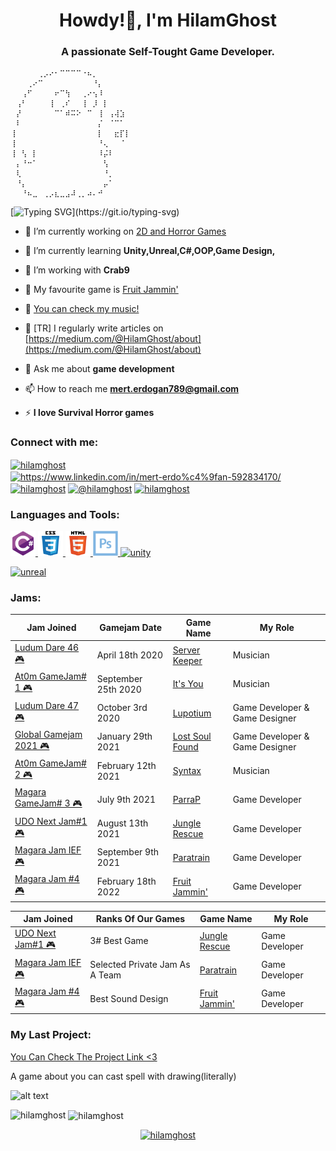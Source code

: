<h1 align="center">Howdy!👻, I'm HilamGhost</h1>
<h3 align="center">A passionate Self-Tought Game Developer.</h3>


```
⠀⠀⠀⠀⠀⢀⡠⠔⠂⠉⠉⠉⠉⠐⠦⡀⠀⠀⠀⠀⠀⠀
⠀⠀⠀⢀⠔⠉⠀⠀⠀⠀⠀⠀⠀⠀⠀⠘⡄⠀⠀⠀⠀⠀
⠀⠀⢠⠋⠀⠀⠀⠀⠖⠉⢳⠀⠀⢀⠔⢢⠸⠀⠀⠀⠀⠀
⠀⢠⠃⠀⠀⠀⠀⢸⠀⢀⠎⠀⠀⢸⠀⡸⠀⡇⠀⠀⠀⠀
⠀⡜⠀⠀⠀⠀⠀⠀⠉⠁⠾⠭⠕⠀⠉⠀⢸⠀⢠⢼⣱⠀
⠀⠇⠀⠀⠀⠀⠀⠀⠀⠀⠀⠀⠀⠀⠀⠀⡌⠀⠈⠉⠁⠀ 
⢸⠀⠀⠀⠀⠀⠀⠀⠀⠀⠀⠀⠀⠀⠀⠀⡇⠀⠀⣖⡏⡇  
⢸⠀⠀⠀⠀⠀⠀⠀⠀⠀⠀⠀⠀⠀⠀⠀⠘⢄⠀⠀⠈⠀
⢸⠀⢣⠀⡇⠀⠀⠀⠀⠀⠀⠀⠀⠀⠀⠀⠸⡬⠇⠀⠀⠀
⠀⡄⠘⠒⠁⠀⠀⠀⠀⠀⠀⠀⠀⠀⠀⠀⠀⢣⠀⠀⠀⠀
⠀⢇⠀⠀⠀⠀⠀⠀⠀⠀⠀⠀⠀⠀⠀⠀⠀⠘⡀⠀⠀⠀
⠀⠘⡄⠀⠀⠀⠀⠀⠀⠀⠀⠀⠀⠀⠀⠀⠀⡤⠁⠀⠀⠀
⠀⠀⠘⠦⣀⠀⢀⡠⣆⣀⣠⠼⢀⡀⠴⠄⠚⠀⠀⠀⠀⠀
```
[![Typing SVG](https://readme-typing-svg.herokuapp.com?size=36&color=8927F7&center=true&vCenter=true&multiline=true&width=1280&height=480&lines=Hilam+was+here.;He+is+very+passionate+with+Game+Development.;He+always+tries+the+develop+unique+game+mechanics.;He+wants+to+be+Gameplay+Programmer.;He+learned+everything+from+the+Internet.;And+he+always+do+researching.;He+can+getting+things+done.;He+is+in+the+beginning+of+his+journey.;And+this+journey+will+never+end.)](https://git.io/typing-svg)


- 🔭 I’m currently working on [2D and Horror Games](https://hilamghost.itch.io/)

- 🌱 I’m currently learning **Unity,Unreal,C#,OOP,Game Design,**

- 👯 I’m working with **Crab9**

- 🤝 My favourite game is [Fruit Jammin'](https://mercanarapoglu.itch.io/fruit-jammin)

- 🎸 [You can check my music!](https://open.spotify.com/artist/2WmV0tFOz242Iu8zjCGML7)

- 📝 [TR] I regularly write articles on [https://medium.com/@HilamGhost/about](https://medium.com/@HilamGhost/about)

- 💬 Ask me about **game development**

- 📫 How to reach me **mert.erdogan789@gmail.com**

- ⚡ **I love Survival Horror games**

<h3 align="left">Connect with me:</h3>
<p align="left">
<a href="https://twitter.com/hilamghost" target="blank"><img align="center" src="https://raw.githubusercontent.com/rahuldkjain/github-profile-readme-generator/master/src/images/icons/Social/twitter.svg" alt="hilamghost" height="30" width="40" /></a>
<a href="https://linkedin.com/in/https://www.linkedin.com/in/mert-erdo%c4%9fan-592834170/" target="blank"><img align="center" src="https://raw.githubusercontent.com/rahuldkjain/github-profile-readme-generator/master/src/images/icons/Social/linked-in-alt.svg" alt="https://www.linkedin.com/in/mert-erdo%c4%9fan-592834170/" height="30" width="40" /></a>
<a href="https://instagram.com/hilamghost" target="blank"><img align="center" src="https://raw.githubusercontent.com/rahuldkjain/github-profile-readme-generator/master/src/images/icons/Social/instagram.svg" alt="hilamghost" height="30" width="40" /></a>
<a href="https://medium.com/@hilamghost" target="blank"><img align="center" src="https://raw.githubusercontent.com/rahuldkjain/github-profile-readme-generator/master/src/images/icons/Social/medium.svg" alt="@hilamghost" height="30" width="40" /></a>
<a href="https://www.youtube.com/c/hilamghost" target="blank"><img align="center" src="https://raw.githubusercontent.com/rahuldkjain/github-profile-readme-generator/master/src/images/icons/Social/youtube.svg" alt="hilamghost" height="30" width="40" /></a>
</p>

<h3 align="left">Languages and Tools:</h3>
<p align="left"> <a href="https://www.w3schools.com/cs/" target="_blank" rel="noreferrer"> <img src="https://raw.githubusercontent.com/devicons/devicon/master/icons/csharp/csharp-original.svg" alt="csharp" width="40" height="40"/> </a> <a href="https://www.w3schools.com/css/" target="_blank" rel="noreferrer"> <img src="https://raw.githubusercontent.com/devicons/devicon/master/icons/css3/css3-original-wordmark.svg" alt="css3" width="40" height="40"/> </a> <a href="https://www.w3.org/html/" target="_blank" rel="noreferrer"> <img src="https://raw.githubusercontent.com/devicons/devicon/master/icons/html5/html5-original-wordmark.svg" alt="html5" width="40" height="40"/> </a> <a href="https://www.photoshop.com/en" target="_blank" rel="noreferrer"> <img src="https://raw.githubusercontent.com/devicons/devicon/master/icons/photoshop/photoshop-line.svg" alt="photoshop" width="40" height="40"/> </a> <a href="https://unity.com/" target="_blank" rel="noreferrer"> <img src="https://www.vectorlogo.zone/logos/unity3d/unity3d-icon.svg" alt="unity" width="40" height="40"/> </a> </p>
<a href="https://unrealengine.com/" target="_blank" rel="noreferrer"> <img src="https://raw.githubusercontent.com/kenangundogan/fontisto/036b7eca71aab1bef8e6a0518f7329f13ed62f6b/icons/svg/brand/unreal-engine.svg" alt="unreal" width="40" height="40"/> </a>

<h3 align="left">Jams:</h3>

| Jam Joined  | Gamejam Date | Game Name | My Role |
| ------------- | ------------- | ------------- | ------------- |
| <a href = "https://ldjam.com/events/ludum-dare/46/" align = "center">Ludum Dare 46 🎮</a>| April 18th 2020  | <a href = "https://ldjam.com/events/ludum-dare/46/ahter-games">Server Keeper </a>|Musician|
| <a href = "https://itch.io/jam/atom-gamejam" align = "center">At0m GameJam# 1 🎮</a>| September 25th 2020  | <a href = "https://thetego.itch.io/its-you">It's You </a>|Musician|
| <a href = "https://ldjam.com/events/ludum-dare/47/" align = "center">Ludum Dare 47 🎮</a>| October 3rd 2020  | <a href = "https://ldjam.com/events/ludum-dare/47/lupotium">Lupotium </a>|Game Developer & Game Designer|
|  <a href = "https://globalgamejam.org/">Global Gamejam 2021 🎮</a> | January 29th 2021  | <a href = "https://globalgamejam.org/2021/games/lost-soul-found-8">Lost Soul Found</a>|Game Developer & Game Designer|
| <a href = "https://itch.io/jam/atom-gamejam-2" align = "center">At0m GameJam# 2 🎮</a>| February 12th 2021  | <a href = "https://thetego.itch.io/syntax">Syntax</a>|Musician|
| <a href = "https://itch.io/jam/magara-jam-3"> Magara GameJam# 3 🎮</a> | July 9th 2021  |  <a href = "https://hilamghost.itch.io/parrap">ParraP</a>| Game Developer|
| <a href = "https://itch.io/jam/udo-next-jam-1"> UDO Next Jam#1 🎮</a> | August 13th 2021  |  <a href = "https://mercanarapoglu.itch.io/jungle-rescue">Jungle Rescue</a>| Game Developer|
| <a href = "https://itch.io/jam/magara-jam-ief"> Magara Jam IEF 🎮</a> | September 9th 2021  |  <a href = "https://yusplay.itch.io/paratrain">Paratrain</a>| Game Developer|
| <a href = "https://itch.io/jam/magara-jam-4"> Magara Jam #4 🎮</a> | February 18th 2022  |  <a href = "https://mercanarapoglu.itch.io/fruit-jammin">Fruit Jammin'</a>| Game Developer|

| Jam Joined    | Ranks Of Our Games | Game Name | My Role |
| ------------- | -------------   | ------------- | ------------- |
| <a href = "https://itch.io/jam/udo-next-jam-1"> UDO Next Jam#1 🎮</a> | 3# Best Game |  <a href = "https://mercanarapoglu.itch.io/jungle-rescue">Jungle Rescue</a>| Game Developer|
| <a href = "https://itch.io/jam/magara-jam-ief"> Magara Jam IEF 🎮</a> | Selected Private Jam As A Team  |  <a href = "https://yusplay.itch.io/paratrain">Paratrain</a>| Game Developer| <a href = "https://itch.io/jam/magara-jam-4"> Magara Jam #4 🎮</a> | 5# Best Game |  <a href = "https://mercanarapoglu.itch.io/fruit-jammin">Fruit Jammin'</a>| Game Developer|
| <a href = "https://itch.io/jam/magara-jam-4"> Magara Jam #4 🎮</a> | Best Sound Design |  <a href = "https://mercanarapoglu.itch.io/fruit-jammin">Fruit Jammin'</a>| Game Developer|



<h3 align="left">My Last Project:</h3>
<p align = "left"><a href = "https://mercanarapoglu.itch.io/unfortunate-tales-of-violet">You Can Check The Project Link <3 </a></p>
<p align = "left"> A game about you can cast spell with drawing(literally) </p>

![alt text](https://img.itch.zone/aW1nLzkzOTYxODMuZ2lm/original/qyeZrF.gif)



  
<p><img align="left" src="https://github-readme-stats.vercel.app/api/top-langs?username=hilamghost&show_icons=true&theme=tokyonight&locale=en&layout=compact" alt="hilamghost" /></p>
<p>&nbsp;<img align="center" src="https://github-readme-stats.vercel.app/api?username=hilamghost&show_icons=true&theme=tokyonight&locale=en" alt="hilamghost" /></p>
<p align="center"> <a href="https://twitter.com/hilamghost" target="blank"><img src="https://img.shields.io/twitter/follow/hilamghost?logo=twitter&style=for-the-badge" alt="hilamghost" /></a> </p>
